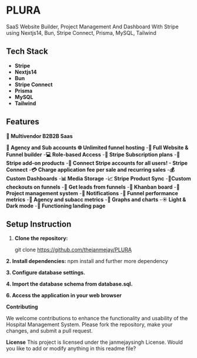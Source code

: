 # PLURA

SaaS Website Builder, Project Management And Dashboard With Stripe using Nextjs14, Bun, Stripe Connect, Prisma, MySQL, Tailwind
## Tech Stack

- **Stripe**
- **Nextjs14**
- **Bun**
- **Stripe Connect**
- **Prisma**
- **MySQL**
- **Tailwind**

## Features

**🤯 Multivendor B2B2B Saas**

**🏢 Agency and Sub accounts**
**🌐 Unlimited funnel hosting**
-**🚀 Full Website & Funnel builder**
-**💻 Role-based Access**
-**🔄 Stripe Subscription plans**
-**🛒Stripe add-on products**
-**🔐 Connect Stripe accounts for all users! - Stripe Connect**
-**💳 Charge application fee per sale and recurring sales**
-**💰 Custom Dashboards**
-**📊 Media Storage**
-**📈 Stripe Product Sync**
-**📌Custom checkouts on funnels**
-**📢 Get leads from funnels**
-**🎨 Khanban board**
-**📂 Project management system**
-**🔗 Notifications**
-**📆 Funnel performance metrics**
-**🧾 Agency and subacc metrics**
-**🌙 Graphs and charts**
-**☀️ Light & Dark mode**
-**📄 Functioning landing page**

## Setup Instruction

1. **Clone the repository:**

   git clone https://github.com/thejanmejay/PLURA

**2. Install dependencies:**
   npm install and further more dependency

**3. Configure database settings.**

**4. Import the database schema from database.sql.**



**6. Access the application in your web browser**

**Contributing**

We welcome contributions to enhance the functionality and usability of the Hospital Management System. Please fork the repository, make your changes, and submit a pull request.

**License**
This project is licensed under the janmejaysingh License.
Would you like to add or modify anything in this readme file?

